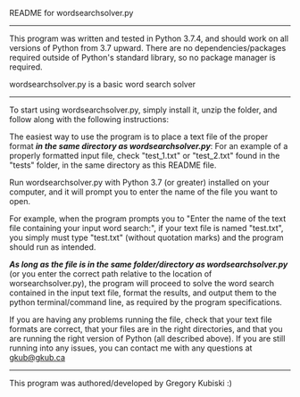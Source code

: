 README for wordsearchsolver.py

-----------------

This program was written and tested in Python 3.7.4, and should work on all versions of Python from 3.7 upward.
There are no dependencies/packages required outside of Python's standard library, so no package manager is required.

wordsearchsolver.py is a basic word search solver

-----------------

To start using wordsearchsolver.py, simply install it, unzip the folder, and follow along with the following instructions:

The easiest way to use the program is to place a text file of the proper format ***in the same directory as wordsearchsolver.py***:
For an example of a properly formatted input file, check "test_1.txt" or "test_2.txt" found in the "tests" folder, in the same directory as this README file.

Run wordsearchsolver.py with Python 3.7 (or greater) installed on your computer,
and it will prompt you to enter the name of the file you want to open. 

For example, when the program prompts you to "Enter the name of the text file containing your input word search:", if your text file is named "test.txt", you simply must type "test.txt" (without quotation marks) and the program should run as intended.

***As long as the file is in the same folder/directory as wordsearchsolver.py*** (or you enter the correct path relative to the location of worsearchsolver.py), the program will proceed to solve the word search contained in the input text file, format the results, and output them to the python terminal/command line, as required by the program specifications.

If you are having any problems running the file, check that your text file formats are correct, that your files are in the right directories, and that you are running the right version of Python (all described above). If you are still running into any issues, you can contact me with any questions at gkub@gkub.ca

----------------

This program was authored/developed by Gregory Kubiski :)